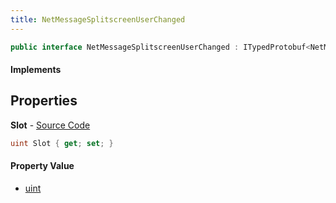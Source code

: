 ```yaml
---
title: NetMessageSplitscreenUserChanged
---
```


```csharp
public interface NetMessageSplitscreenUserChanged : ITypedProtobuf<NetMessageSplitscreenUserChanged>, INativeHandle
```

#### Implements

## Properties

**Slot** - [Source Code](https://github.com/swiftly-solution/swiftlys2/blob/master/managed/src/SwiftlyS2.Generated/Protobufs/Interfaces/NetMessageSplitscreenUserChanged.cs#L13)

```csharp
uint Slot { get; set; }
```

#### Property Value

- [uint](https://learn.microsoft.com/dotnet/api/system.uint32)

